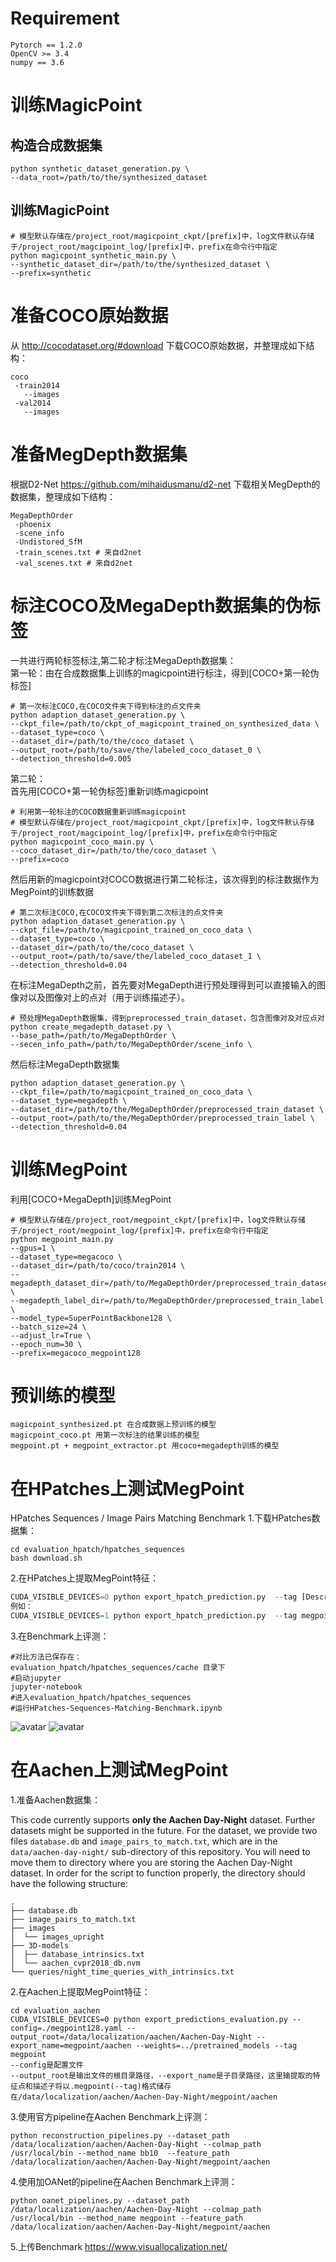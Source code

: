 # Requirement
```
Pytorch == 1.2.0
OpenCV >= 3.4
numpy == 3.6
```

# 训练MagicPoint
## 构造合成数据集
```
python synthetic_dataset_generation.py \ 
--data_root=/path/to/the/synthesized_dataset
```

## 训练MagicPoint
```
# 模型默认存储在/project_root/magicpoint_ckpt/[prefix]中，log文件默认存储于/project_root/magcipoint_log/[prefix]中，prefix在命令行中指定
python magicpoint_synthetic_main.py \
--synthetic_dataset_dir=/path/to/the/synthesized_dataset \
--prefix=synthetic
```

# 准备COCO原始数据
从 http://cocodataset.org/#download 下载COCO原始数据，并整理成如下结构：  
```
coco
 -train2014
   --images
 -val2014
   --images
```
# 准备MegDepth数据集
根据D2-Net https://github.com/mihaidusmanu/d2-net 下载相关MegDepth的数据集，整理成如下结构：
```
MegaDepthOrder
 -phoenix
 -scene_info
 -Undistored_SfM
 -train_scenes.txt # 来自d2net
 -val_scenes.txt # 来自d2net
```

# 标注COCO及MegaDepth数据集的伪标签  
一共进行两轮标签标注,第二轮才标注MegaDepth数据集：  
第一轮：由在合成数据集上训练的magicpoint进行标注，得到[COCO+第一轮伪标签]  
```
# 第一次标注COCO,在COCO文件夹下得到标注的点文件夹
python adaption_dataset_generation.py \
--ckpt_file=/path/to/ckpt_of_magicpoint_trained_on_synthesized_data \
--dataset_type=coco \
--dataset_dir=/path/to/the/coco_dataset \
--output_root=/path/to/save/the/labeled_coco_dataset_0 \
--detection_threshold=0.005 
```

第二轮：  
首先用[COCO+第一轮伪标签]重新训练magicpoint
```
# 利用第一轮标注的COCO数据重新训练magicpoint
# 模型默认存储在/project_root/magicpoint_ckpt/[prefix]中，log文件默认存储于/project_root/magcipoint_log/[prefix]中，prefix在命令行中指定
python magicpoint_coco_main.py \
--coco_dataset_dir=/path/to/the/coco_dataset \
--prefix=coco
```
然后用新的magicpoint对COCO数据进行第二轮标注，该次得到的标注数据作为MegPoint的训练数据  
```
# 第二次标注COCO,在COCO文件夹下得到第二次标注的点文件夹
python adaption_dataset_generation.py \
--ckpt_file=/path/to/magicpoint_trained_on_coco_data \
--dataset_type=coco \
--dataset_dir=/path/to/the/coco_dataset \
--output_root=/path/to/save/the/labeled_coco_dataset_1 \
--detection_threshold=0.04 
```

在标注MegaDepth之前，首先要对MegaDepth进行预处理得到可以直接输入的图像对以及图像对上的点对（用于训练描述子）。
```
# 预处理MegaDepth数据集，得到preprocessed_train_dataset，包含图像对及对应点对
python create_megadepth_dataset.py \
--base_path=/path/to/MegaDepthOrder \
--secen_info_path=/path/to/MegaDepthOrder/scene_info \
```

然后标注MegaDepth数据集
```
python adaption_dataset_generation.py \
--ckpt_file=/path/to/magicpoint_trained_on_coco_data \
--dataset_type=megadepth \
--dataset_dir=/path/to/the/MegaDepthOrder/preprocessed_train_dataset \
--output_root=/path/to/the/MegaDepthOrder/preprocessed_train_label \
--detection_threshold=0.04 
```


# 训练MegPoint
利用[COCO+MegaDepth]训练MegPoint
```
# 模型默认存储在/project_root/megpoint_ckpt/[prefix]中，log文件默认存储于/project_root/megpoint_log/[prefix]中，prefix在命令行中指定
python megpoint_main.py 
--gpus=1 \
--dataset_type=megacoco \
--dataset_dir=/path/to/coco/train2014 \
--megadepth_dataset_dir=/path/to/MegaDepthOrder/preprocessed_train_dataset \
--megadepth_label_dir=/path/to/MegaDepthOrder/preprocessed_train_label \
--model_type=SuperPointBackbone128 \
--batch_size=24 \
--adjust_lr=True \
--epoch_num=30 \
--prefix=megacoco_megpoint128
```


# 预训练的模型
```
magicpoint_synthesized.pt 在合成数据上预训练的模型
magicpoint_coco.pt 用第一次标注的结果训练的模型
megpoint.pt + megpoint_extractor.pt 用coco+megadepth训练的模型
```

# 在HPatches上测试MegPoint
HPatches Sequences / Image Pairs Matching Benchmark
1.下载HPatches数据集：

```
cd evaluation_hpatch/hpatches_sequences
bash download.sh
```
2.在HPatches上提取MegPoint特征：

```python
CUDA_VISIBLE_DEVICES=0 python export_hpatch_prediction.py  --tag [Descriptor_suffix_name] --top-k [key_point_numbers]
例如：
CUDA_VISIBLE_DEVICES=1 python export_hpatch_prediction.py  --tag megpoint_10k_ms1 --top-k 10000 --max-scale 1
```
3.在Benchmark上评测：

```
#对比方法已保存在：
evaluation_hpatch/hpatches_sequences/cache 目录下
#启动jupyter
jupyter-notebook
#进入evaluation_hpatch/hpatches_sequences
#运行HPatches-Sequences-Matching-Benchmark.ipynb
```
![avatar](imgs/hpatch1.jpg)
![avatar](imgs/hpatch2.jpg)

# 在Aachen上测试MegPoint

1.准备Aachen数据集：

This code currently supports **only the Aachen Day-Night** dataset. Further datasets might be supported in the future. For the dataset, we provide two files `database.db` and `image_pairs_to_match.txt`, which are in the `data/aachen-day-night/` sub-directory of this repository. You will need to move them to directory where you are storing the Aachen Day-Night dataset. In order for the script to function properly, the directory should have the following structure:

```
.
├── database.db
├── image_pairs_to_match.txt
├── images
│  └── images_upright
├── 3D-models
│  ├── database_intrinsics.txt
│  └── aachen_cvpr2018_db.nvm
└── queries/night_time_queries_with_intrinsics.txt
```

2.在Aachen上提取MegPoint特征：

```
cd evaluation_aachen
CUDA_VISIBLE_DEVICES=0 python export_predictions_evaluation.py --config=./megpoint128.yaml --output_root=/data/localization/aachen/Aachen-Day-Night --export_name=megpoint/aachen --weights=../pretrained_models --tag megpoint
--config是配置文件
--output_root是输出文件的根目录路径，--export_name是子目录路径，这里输提取的特征点和描述子将以.megpoint(--tag)格式储存在/data/localization/aachen/Aachen-Day-Night/megpoint/aachen
```

3.使用官方pipeline在Aachen Benchmark上评测：

```
python reconstruction_pipelines.py --dataset_path /data/localization/aachen/Aachen-Day-Night --colmap_path  /usr/local/bin --method_name bb10  --feature_path  /data/localization/aachen/Aachen-Day-Night/megpoint/aachen
```

4.使用加OANet的pipeline在Aachen Benchmark上评测：

```
python oanet_pipelines.py --dataset_path /data/localization/aachen/Aachen-Day-Night --colmap_path  /usr/local/bin --method_name megpoint --feature_path  /data/localization/aachen/Aachen-Day-Night/megpoint/aachen
```
5.上传Benchmark
https://www.visuallocalization.net/


